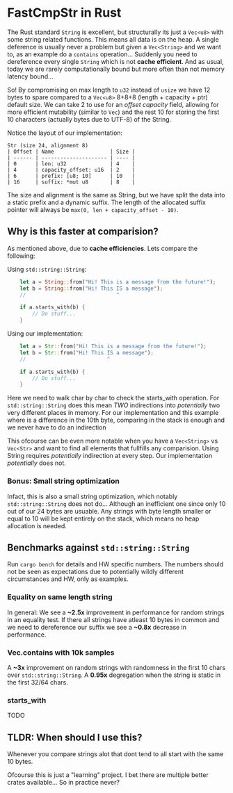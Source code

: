 # FastCmpStr in Rust
The Rust standard `String` is excellent, but structurally its just a `Vec<u8>` with some string related functions. This means all data is on the heap. A single deference is usually never a problem but given a `Vec<String>` and we want to, as an example do a `contains` operation... Suddenly you need to dereference every single `String` which is not **cache efficient**. And as usual, today we are rarely computationally bound but more often than not memory latency bound...

So! By compromising on max length to `u32` instead of `usize` we have 12 bytes to spare compared to a `Vec<u8>` 8+8+8 (length + capacity + ptr) default size. We can take 2 to use for an _offset capacity_ field, allowing for more efficient mutability (similar to `Vec`) and the rest 10 for storing the first 10 characters (actually bytes due to UTF-8) of the String.

Notice the layout of our implementation:
```
Str (size 24, alignment 8)
| Offset | Name                  | Size |
| ------ | --------------------- | ---- |
| 0      | len: u32              | 4    |
| 4      | capacity_offset: u16  | 2    |
| 6      | prefix: [u8; 10]      | 10   |
| 16     | suffix: *mut u8       | 8    |
```
The size and alignment is the same as String, but we have split the data into a static prefix and a dynamic suffix. The length of the allocated suffix pointer will always be `max(0, len + capacity_offset - 10)`.

## Why is this faster at comparision?
As mentioned above, due to **cache efficiencies**. Lets compare the following:

Using `std::string::String`:
```rust
    let a = String::from("Hi! This is a message from the future!");
    let b = String::from("Hi! This IS a message");
    //                             ^

    if a.starts_with(b) {
        // Do stuff...
    }
```

Using our implementation:
```rust
    let a = Str::from("Hi! This is a message from the future!");
    let b = Str::from("Hi! This IS a message");
    //                          ^

    if a.starts_with(b) {
        // Do stuff...
    }
```

Here we need to walk char by char to check the starts_with operation. For `std::string::String` does this mean *TWO* indirections into _potentially_ two very different places in memory. For our implementation and this example where is a difference in the 10th byte, comparing in the stack is enough and we never have to do an indirection

This ofcourse can be even more notable when you have a `Vec<String>` vs `Vec<Str>` and want to find all elements that fullfills any comparision. Using String requires _potentially_ indirection at every step. Our implementation _potentially_ does not.

### Bonus: Small string optimization
Infact, this is also a small string optimization, which notably `std::string::String` does not do... Although an inefficient one since only 10 out of our 24 bytes are usuable. Any strings with byte length smaller or equal to 10 will be kept entirely on the stack, which means no heap allocation is needed.

## Benchmarks against `std::string::String`
Run `cargo bench` for details and HW specific numbers. The numbers should not be seen as expectations due to potentially wildly different circumstances and HW, only as examples.

### Equality on same length string

In general: We see a **~2.5x** improvement in performance for random strings in an equality test. 
If there all strings have atleast 10 bytes in common and we need to dereference our suffix we see a **~0.8x** decrease in performance.


### Vec.contains with 10k samples

A **~3x** improvement on random strings with randomness in the first 10 chars over `std::string::String`.
A **0.95x** degregation when the string is static in the first 32/64 chars.

### starts_with

TODO

## TLDR: When should I use this?

Whenever you compare strings alot that dont tend to all start with the same 10 bytes.

Ofcourse this is just a "learning" project. I bet there are multiple better crates available... So in practice never?